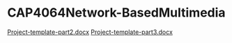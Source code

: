 # CAP4064Network-BasedMultimedia

[Project-template-part2.docx](https://github.com/JamesPetersonIV/FinalProject/files/8550693/Project-template-part2.docx)
[Project-template-part3.docx](https://github.com/JamesPetersonIV/FinalProject/files/8550694/Project-template-part3.docx)
